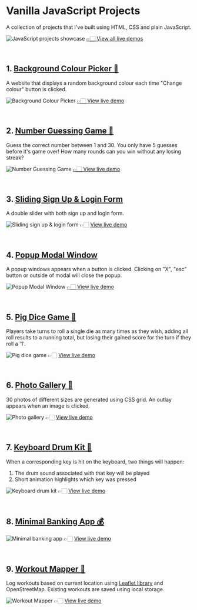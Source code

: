 # Vanilla JavaScript Projects

A collection of projects that I've built using HTML, CSS and plain JavaScript.

![JavaScript projects showcase](00-assets/images/projects/markdown/showcase.jpg)
[👉🏻 View all live demos](https://vanillajs-only.netlify.app/)

<br>

## 1. [Background Colour Picker 🎨](/01-background-colour-picker)

A website that displays a random background colour each time "Change colour" button is clicked.

![Background Colour Picker](00-assets/images/projects/markdown/01-background-colour-picker.jpg)
[👉🏻 View live demo](https://vanillajs-only.netlify.app/01-background-colour-picker)

<br>

## 2. [Number Guessing Game 🎲](/02-number-guessing-game/)

Guess the correct number between 1 and 30. You only have 5 guesses before it's game over! How many rounds can you win without any losing streak?

![Number Guessing Game](00-assets/images/projects/markdown/02-number-guessing-game.jpg)
[👉🏻 View live demo](https://vanillajs-only.netlify.app/02-number-guessing-game)

<br>

## 3. [Sliding Sign Up & Login Form](/03-sliding-sign-up-login-form)

A double slider with both sign up and login form.

![Sliding sign up & login form](00-assets/images/projects/markdown/03-sliding-sign-up-login-form.gif)
👉🏻 [View live demo](https://vanillajs-only.netlify.app/03-sliding-sign-up-login-form)

<br>

## 4. [Popup Modal Window](/04-popup-modal-window)

A popup windows appears when a button is clicked. Clicking on "X", "esc" button or outside of modal will close the popup.

![Popup Modal Window](00-assets/images/projects/markdown/04-popup-modal-window.jpg)
[👉🏻 View live demo](https://vanillajs-only.netlify.app/04-popup-modal-window)

<br>

## 5. [Pig Dice Game 🎲](/05-pig-dice-game/)

Players take turns to roll a single die as many times as they wish, adding all roll results to a running total, but losing their gained score for the turn if they roll a '1'.

![Pig dice game](/00-assets/images/projects/markdown/05-pig-dice-game.jpg)
👉🏻 [View live demo](https://vanillajs-only.netlify.app/05-pig-dice-game/)

<br>

## 6. [Photo Gallery 📸](/06-photo-gallery/)

30 photos of different sizes are generated using CSS grid. An outlay appears when an image is clicked.

![Photo gallery](00-assets/images/projects/markdown/06-photo-gallery.jpg)
👉🏻 [View live demo](https://vanillajs-only.netlify.app/06-photo-gallery)

<br>

## 7. [Keyboard Drum Kit 🥁](/07-keyboard-drum-kit/)

When a corresponding key is hit on the keyboard, two things will happen:

1. The drum sound associated with that key will be played
2. Short animation highlights which key was pressed

![Keyboard drum kit](00-assets/images/projects/markdown/07-keyboard-drum-kit.jpg)
👉🏻 [View live demo](https://vanillajs-only.netlify.app/07-keyboard-drum-kit)

<br>

## 8. [Minimal Banking App 💰](/08-minimal-banking-app)

![Minimal banking app](00-assets/images/projects/markdown/08-minimal-banking-app.jpg)
👉🏻 [View live demo](https://vanillajs-only.netlify.app/08-minimal-banking-app)

<br>

## 9. [Workout Mapper 📍](/09-workout-mapper)

Log workouts based on current location using [Leaflet library](https://leafletjs.com/) and OpenStreetMap. Existing workouts are saved using local storage.

![Workout Mapper](00-assets/images/projects/markdown/09-workout-mapper.jpg)
👉🏻 [View live demo](https://vanillajs-only.netlify.app/09-workout-mapper)
